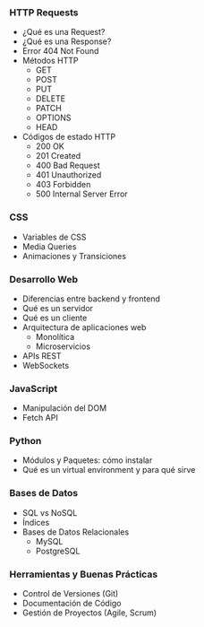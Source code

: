 ### HTTP Requests
- ¿Qué es una Request?
- ¿Qué es una Response?
- Error 404 Not Found
- Métodos HTTP
  - GET
  - POST
  - PUT
  - DELETE
  - PATCH
  - OPTIONS
  - HEAD
- Códigos de estado HTTP
  - 200 OK
  - 201 Created
  - 400 Bad Request
  - 401 Unauthorized
  - 403 Forbidden
  - 500 Internal Server Error

### CSS
- Variables de CSS
- Media Queries
- Animaciones y Transiciones

### Desarrollo Web
- Diferencias entre backend y frontend
- Qué es un servidor
- Qué es un cliente
- Arquitectura de aplicaciones web
  - Monolítica
  - Microservicios
- APIs REST
- WebSockets

### JavaScript
- Manipulación del DOM
- Fetch API

### Python
- Módulos y Paquetes: cómo instalar
- Qué es un virtual environment y para qué sirve


### Bases de Datos
- SQL vs NoSQL
- Índices
- Bases de Datos Relacionales
  - MySQL
  - PostgreSQL


### Herramientas y Buenas Prácticas
- Control de Versiones (Git)
- Documentación de Código
- Gestión de Proyectos (Agile, Scrum)
